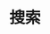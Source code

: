 ---
title: 搜索
date: 
layout: search
permalink: search.html
description: Search on neoFelhz's Blog
---